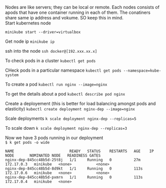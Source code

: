 Nodes are like servers; they can be local or remote.
Each nodes consists of apods that have one container running in each of them. The conatiners share same ip address and vokume. SO keep this in mind. <br />
Start kubernetes node <br />

`minikube start --driver=virtualbox`

Get node ip
`minikube ip`

ssh into the node
`ssh docker@[192.xxx.xx.x]`

To check pods in a cluster
`kubectl get pods`

CHeck pods in a particular namespace
`kubectl get pods --namespace=kube-system`

To create a pod
`kubectl run nginx --image=nginx`

To get the details about a pod
`kubectl describe pod nginx`

Create a deployement (this is better for load balancing amongst pods and elasticity)
`kubectl create deployment nginx-dep --image=nginx`

Scale deployments 
`k scale deployment nginx-dep --replicas=5`

To scale down
`k scale deployment nginx-dep --replicas=3`

Now we have 3 pods running in our deployment <br />
`$ k get pods -o wide`
````
NAME                         READY   STATUS    RESTARTS   AGE    IP           NODE       NOMINATED NODE   READINESS GATES
nginx-dep-845cc48b5d-25t8j   1/1     Running   0          27m    172.17.0.3   minikube   <none>           <none>
nginx-dep-845cc48b5d-8d9kt   1/1     Running   0          113s   172.17.0.6   minikube   <none>           <none>
nginx-dep-845cc48b5d-pxmrn   1/1     Running   0          113s   172.17.0.4   minikube   <none> 
````


